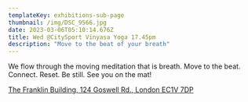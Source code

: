 ```yaml
---
templateKey: exhibitions-sub-page
thumbnail: /img/DSC_9566.jpg
date: 2023-03-06T05:10:14.676Z
title: Wed @CitySport Vinyasa Yoga 17.45pm
description: "Move to the beat of your breath"
---
```

<!-- ![clay-images-11](/img/clay-images-11.jpg) -->

We flow through the moving meditation that is breath. Move to the beat. Connect. Reset. Be still.
See you on the mat!

[The Franklin Building, 124 Goswell Rd., London EC1V 7DP](https://www.google.com/maps/place/CitySport/@51.5246578,-0.1039556,17z/data=!3m2!4b1!5s0x48761b0c17e07dc5:0xb1355f12df541930!4m6!3m5!1s0x48761b5745b782e9:0xbdbfaea81a91cb82!8m2!3d51.5246546!4d-0.0990847!16s%2Fg%2F1v93_k76?entry=ttu&g_ep=EgoyMDI1MDIxOS4xIKXMDSoASAFQAw%3D%3D)